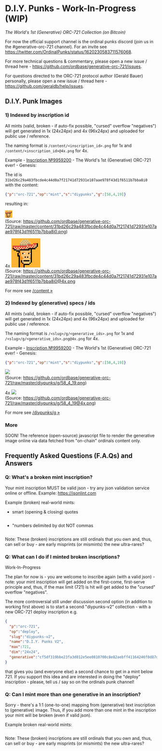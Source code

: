 #  D.I.Y. Punks -   Work-In-Progress (WIP)

_The World's 1st (Generative) ORC-721 Collection (on Bitcoin)_



For now the official support channel is the ordinal punks discord
(join us in the #generative-orc-721 channel). For an invite
see <https://twitter.com/OrdinalPunks/status/1620230583711576068>.

For more technical questions & commentary,
please open a new issue / thread here - <https://github.com/ordbase/generative-orc-721/issues>.

For questions directed to the ORC-721 protocol author (Gerald Bauer) personally,
please open a new issue / thread here - <https://github.com/geraldb/help/issues>.



## D.I.Y. Punk Images

### 1) Indexed by inscription id

All mints (valid, broken - if auto-fix possible, "cursed" overflow "negatives")
will get generated in 1x (24x24px) and 4x (96x24px) and uploaded for public use / reference.


The naming format is `/content/<inscription_id>.png` for 1x
and `/content/<inscription_id>@4x.png` for 4x.


Example - [Inscription №9959200](https://ordinals.com/inscription/31bd26c29a483fbcde4c44d0a7f21741d72931e107aae978f43d1f6511b7bba8i0) -  The World's 1st (Generative) ORC-721 ever! - Genesis:



The id is `31bd26c29a483fbcde4c44d0a7f21741d72931e107aae978f43d1f6511b7bba8i0`
with the content:

``` json
{"p":"orc-721","op":"mint","s":"diypunks","g":[58,4,19]}
```

resulting in:

![](https://github.com/ordbase/generative-orc-721/raw/master/content/31bd26c29a483fbcde4c44d0a7f21741d72931e107aae978f43d1f6511b7bba8i0.png) <br>
(Source:
<https://github.com/ordbase/generative-orc-721/raw/master/content/31bd26c29a483fbcde4c44d0a7f21741d72931e107aae978f43d1f6511b7bba8i0.png>)

4x ![](https://github.com/ordbase/generative-orc-721/raw/master/content/31bd26c29a483fbcde4c44d0a7f21741d72931e107aae978f43d1f6511b7bba8i0@4x.png) <br>
(Source: <https://github.com/ordbase/generative-orc-721/raw/master/content/31bd26c29a483fbcde4c44d0a7f21741d72931e107aae978f43d1f6511b7bba8i0@4x.png>



For more see  [/content »](../content)



### 2) Indexed by g(enerative) specs / ids

All mints (valid, broken - if auto-fix possible, "cursed" overflow "negatives")
will get generated in 1x (24x24px) and 4x (96x24px) and uploaded for public use / reference.


The naming format is `/<slug>/g/<generative_ids>.png` for 1x
and `/<slug>/g/<generative_ids>.png@4x.png` for 4x.


Example - [Inscription №9959200](https://ordinals.com/inscription/31bd26c29a483fbcde4c44d0a7f21741d72931e107aae978f43d1f6511b7bba8i0) -  The World's 1st (Generative) ORC-721 ever! - Genesis:

``` json
{"p":"orc-721","op":"mint","s":"diypunks","g":[58,4,19]}
```

![](https://github.com/ordbase/generative-orc-721/raw/master/diypunks/g/58_4_19.png) <br>
(Source:
<https://github.com/ordbase/generative-orc-721/raw/master/diypunks/g/58_4_19.png>)

4x ![](https://github.com/ordbase/generative-orc-721/raw/master/diypunks/g/58_4_19@4x.png) <br>
(Source:
<https://github.com/ordbase/generative-orc-721/raw/master/diypunks/g/58_4_19@4x.png>)


For more see  [/diypunks/g »](g)





### More

SOON!  The reference (open-source) javascript file to render the generative image
online via data fetched from "on-chain" ordinals content only.



## Frequently Asked Questions (F.A.Qs) and Answers

### Q: What's a broken mint inscription?

Your mint inscription MUST be valid json - try any json validation service online or offline.
Example: <https://jsonlint.com>



Example (broken) real-world mints:

- smart (opening & closing) quotes


``` json
```


- "numbers delimited by dot NOT commas


``` json
```

Note: These (broken) inscriptions are still ordinals that you own and, thus, can sell or buy -
are early misprints (or mismints) the new ultra-rares?



### Q:  What can I do if I minted broken inscriptions?

Work-In-Progress

The plan for now is - you are welcome to inscribe again (with a valid json) -
note: your mint inscription will get added on the first-come, first-serve principle
and, thus, if the max limit (721) is hit will get added to the "cursed" overflow "negatives".

The more controversial still under discussion second option (in addition to working first above)
is to start a second "diypunks-v2" collection - with a new ORC-721 deploy inscription e.g.

```json
{
  "p":"orc-721",
  "op":"deploy",
  "slug":"diypunks-v2",
  "name":"D.I.Y. Punks V2",
  "max":721,
  "dim":"24x24",
  "generative":"cf5df319bbe23fa3d012e5ee0810700c8e82aebff41164246f0d87d7b60a9903i0"
}
```

that gives you (and everyone else) a second chance to get in a mint below 721.   If you support this idea
and are interested in doing the "deploy" inscription - please, tell us / say so on the ordinals punk channel!





### Q: Can I mint more than one generative in an inscription?

Sorry - there's a 1:1 (one-to-one) mapping from (generative) text inscription to
(generative) image.  Thus, if you add more than one mint in the inscription
your mint will be broken (even if valid json).

Example broken real-world mints:

``` json
```

Note: These (broken) inscriptions are still ordinals that you own and, thus, can sell or buy -
are early misprints (or mismints) the new ultra-rares?



